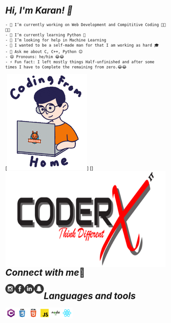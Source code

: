 # *Hi, I'm Karan! 👋*
    - 🔭 I’m currently working on Web Development and Compititive Coding 👨‍💻👨‍💻
    - 🌱 I’m currently learning Python 🐍
    - 🤔 I’m looking for help in Machine Learning
    - 🙌 I wanted to be a self-made man for that I am working as hard 🎓
    - 💬 Ask me about C, C++, Python 😊
    - 😄 Pronouns: he/him 😂😂
    - ⚡ Fun fact: I left mostly things Half-unfinished and after some times I have to Complete the remaining from zero.😂😂

[<img src="/Coding image.gif" height='300' width='250'>]
[<img align="left" src="/CoderxImage.png" width='500' height='300'>]

# *Connect with me*🔗
    
[<img align="left" src="/instagram.png" width='30' height='30'>](https://www.instagram.com/its_karanshx/)
[<img align="left" src="/facebook.png" width='30' height='30'>](https://www.facebook.com/Karansh99)
[<img align="left" src="/linkdin.png" width='30' height='30'>](https://www.linkedin.com/in/karan-sharma-23574a1b9/)
[<img align="left" src="/snapchat.png" width='30' height='30'>](https://accounts.snapchat.com/accounts/snapcodes)

# *Languages and tools*

<img align="left" src="/C-Sharp-01.png" width='35' height='35'>
<img align="left" src="/CSS-3-01.png" width='35' height='35'>
<img align="left" src="/HTML-5-01.png" width='35' height='35'>
<img align="left" src="/JavaScript-01.png" width='35' height='35'>
<img align="left" src="/Node-JS-01.png" width='35' height='35'>
<img align="left" src="/React-01.png" width='35' height='35'>